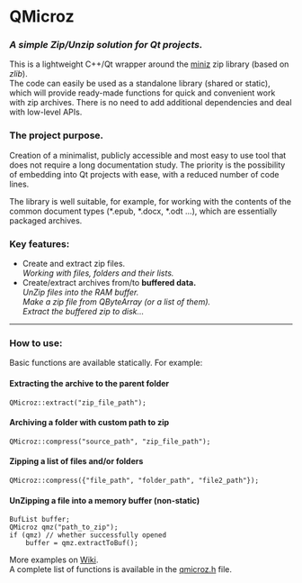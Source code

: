 # QMicroz
### _A simple Zip/Unzip solution for Qt projects._
This is a lightweight C++/Qt wrapper around the [miniz](https://github.com/richgel999/miniz) zip library (based on _zlib_).\
The code can easily be used as a standalone library (shared or static), which will provide ready-made functions for quick and convenient work with zip archives.
There is no need to add additional dependencies and deal with low-level APIs.

### The project purpose.
Creation of a minimalist, publicly accessible and most easy to use tool that does not require a long documentation study. The priority is the possibility of embedding into Qt projects with ease, with a reduced number of code lines.

The library is well suitable, for example, for working with the contents of the common document types (*.epub, *.docx, *.odt ...), which are essentially packaged archives.

### Key features:
* Create and extract zip files.\
    _Working with files, folders and their lists._
* Create/extract archives from/to **buffered data.**\
    _UnZip files into the RAM buffer.\
     Make a zip file from QByteArray (or a list of them).\
     Extract the buffered zip to disk..._

---
### How to use:
Basic functions are available statically.
For example:

#### Extracting the archive to the parent folder
    QMicroz::extract("zip_file_path");

#### Archiving a folder with custom path to zip
    QMicroz::compress("source_path", "zip_file_path");

#### Zipping a list of files and/or folders
    QMicroz::compress({"file_path", "folder_path", "file2_path"});

#### UnZipping a file into a memory buffer (non-static)
```
BufList buffer;
QMicroz qmz("path_to_zip");
if (qmz) // whether successfully opened
    buffer = qmz.extractToBuf();
```

More examples on [Wiki](https://github.com/artemvlas/qmicroz/wiki/Usage-examples).\
A complete list of functions is available in the [qmicroz.h](src/qmicroz.h) file.
